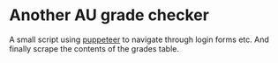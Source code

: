 # Another AU grade checker

A small script using [puppeteer](https://github.com/puppeteer/puppeteer) to navigate through login forms etc.
And finally scrape the contents of the grades table.
